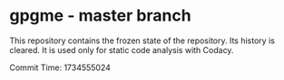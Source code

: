 # gpgme - master branch

This repository contains the frozen state of the repository.
Its history is cleared. It is used only for static code
analysis with Codacy.

Commit Time: 1734555024